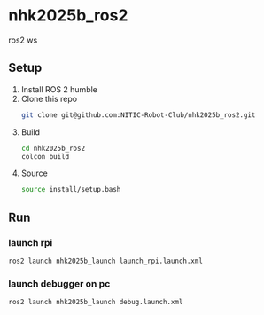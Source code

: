 # nhk2025b_ros2
ros2 ws

## Setup
1. Install ROS 2 humble
2. Clone this repo
    ```bash
    git clone git@github.com:NITIC-Robot-Club/nhk2025b_ros2.git
    ```
3. Build
    ```bash
    cd nhk2025b_ros2
    colcon build
    ```
4. Source
    ```bash
    source install/setup.bash
    ```

## Run
### launch rpi
```bash
ros2 launch nhk2025b_launch launch_rpi.launch.xml
```

### launch debugger on pc
```bash
ros2 launch nhk2025b_launch debug.launch.xml
```